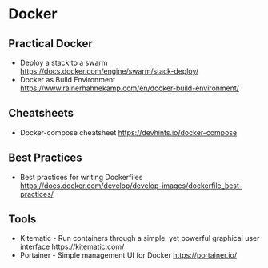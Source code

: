 # Docker

## Practical Docker

* Deploy a stack to a swarm
  https://docs.docker.com/engine/swarm/stack-deploy/
* Docker as Build Environment
  https://www.rainerhahnekamp.com/en/docker-build-environment/

## Cheatsheets

* Docker-compose cheatsheet
  https://devhints.io/docker-compose

## Best Practices

* Best practices for writing Dockerfiles
  https://docs.docker.com/develop/develop-images/dockerfile_best-practices/

## Tools

* Kitematic - Run containers through a simple, yet powerful graphical user interface
  https://kitematic.com/
* Portainer - Simple management UI for Docker
  https://portainer.io/
